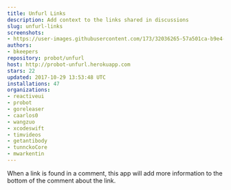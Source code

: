 ```yaml
---
title: Unfurl Links
description: Add context to the links shared in discussions
slug: unfurl-links
screenshots:
- https://user-images.githubusercontent.com/173/32036265-57a501ca-b9e4-11e7-9db3-52374fb7290c.png
authors:
- bkeepers
repository: probot/unfurl
host: http://probot-unfurl.herokuapp.com
stars: 22
updated: 2017-10-29 13:53:48 UTC
installations: 47
organizations:
- reactiveui
- probot
- goreleaser
- caarlos0
- wangzuo
- xcodeswift
- timvideos
- getantibody
- tunnckoCore
- mwarkentin
---
```


When a link is found in a comment, this app will add more information to the bottom of the comment about the link.
